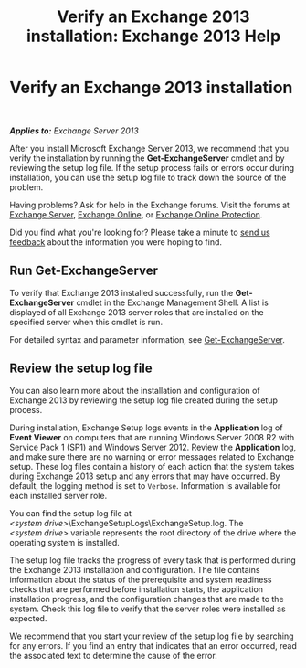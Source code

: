 ﻿---
title: 'Verify an Exchange 2013 installation: Exchange 2013 Help'
TOCTitle: Verify an Exchange 2013 installation
ms:assetid: fdd20a2a-c8c1-4d17-b813-3c05d88a4411
ms:mtpsurl: https://technet.microsoft.com/en-us/library/Bb125254(v=EXCHG.150)
ms:contentKeyID: 48289471
ms.date: 12/09/2016
mtps_version: v=EXCHG.150
---

# Verify an Exchange 2013 installation

 

_**Applies to:** Exchange Server 2013_


After you install Microsoft Exchange Server 2013, we recommend that you verify the installation by running the **Get-ExchangeServer** cmdlet and by reviewing the setup log file. If the setup process fails or errors occur during installation, you can use the setup log file to track down the source of the problem.

Having problems? Ask for help in the Exchange forums. Visit the forums at [Exchange Server](https://go.microsoft.com/fwlink/p/?linkid=60612), [Exchange Online](https://go.microsoft.com/fwlink/p/?linkid=267542), or [Exchange Online Protection](https://go.microsoft.com/fwlink/p/?linkid=285351).

Did you find what you're looking for? Please take a minute to [send us feedback](mailto:exsetuphelpfeedback@microsoft.com?subject=exchange%202013%20setup%20help%20feedback) about the information you were hoping to find.

## Run Get-ExchangeServer

To verify that Exchange 2013 installed successfully, run the **Get-ExchangeServer** cmdlet in the Exchange Management Shell. A list is displayed of all Exchange 2013 server roles that are installed on the specified server when this cmdlet is run.

For detailed syntax and parameter information, see [Get-ExchangeServer](https://technet.microsoft.com/en-us/library/bb123873\(v=exchg.150\)).

## Review the setup log file

You can also learn more about the installation and configuration of Exchange 2013 by reviewing the setup log file created during the setup process.

During installation, Exchange Setup logs events in the **Application** log of **Event Viewer** on computers that are running Windows Server 2008 R2 with Service Pack 1 (SP1) and Windows Server 2012. Review the **Application** log, and make sure there are no warning or error messages related to Exchange setup. These log files contain a history of each action that the system takes during Exchange 2013 setup and any errors that may have occurred. By default, the logging method is set to `Verbose`. Information is available for each installed server role.

You can find the setup log file at *\<system drive\>*\\ExchangeSetupLogs\\ExchangeSetup.log. The *\<system drive\>* variable represents the root directory of the drive where the operating system is installed.

The setup log file tracks the progress of every task that is performed during the Exchange 2013 installation and configuration. The file contains information about the status of the prerequisite and system readiness checks that are performed before installation starts, the application installation progress, and the configuration changes that are made to the system. Check this log file to verify that the server roles were installed as expected.

We recommend that you start your review of the setup log file by searching for any errors. If you find an entry that indicates that an error occurred, read the associated text to determine the cause of the error.

